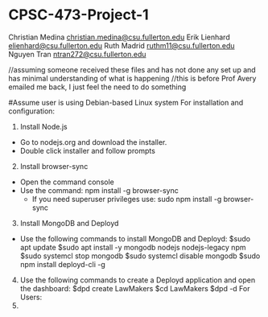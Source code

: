 # CPSC-473-Project-1
Christian Medina christian.medina@csu.fullerton.edu
Erik Lienhard elienhard@csu.fullerton.edu
Ruth Madrid ruthm11@csu.fullerton.edu
Nguyen Tran ntran272@csu.fullerton.edu

//assuming someone received these files and has not done any set up and has minimal understanding of what is happening
//this is before Prof Avery emailed me back, I just feel the need to do something

#Assume user is using Debian-based Linux system
For installation and configuration:
1.  Install Node.js
  - Go to nodejs.org and download the installer.
  - Double click installer and follow prompts
2.  Install browser-sync
  - Open the command console
  - Use the command: npm install -g browser-sync
    - If you need superuser privileges use: sudo npm install -g browser-sync
3.  Install MongoDB and Deployd
  - Use the following commands to install MongoDB and Deployd:
    $sudo apt update
    $sudo apt install -y mongodb nodejs nodejs-legacy npm
    $sudo systemcl stop mongodb
    $sudo systemcl disable mongodb
    $sudo npm install deployd-cli -g
4. Use the following commands to create a Deployd application and open the dashboard:
    $dpd create LawMakers
    $cd LawMakers
    $dpd -d
For Users:
1. 
